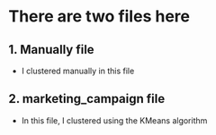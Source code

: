 # There are two files here
## 1. Manually file 
* I clustered manually in this file
## 2. marketing_campaign file 
* In this file, I clustered using the KMeans algorithm